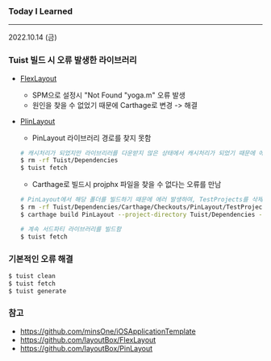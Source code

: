 ### Today I Learned

----

2022.10.14 (금)



### Tuist 빌드 시 오류 발생한 라이브러리 

- [FlexLayout](https://github.com/layoutBox/FlexLayout)
  - SPM으로 설정시 "Not Found "yoga.m" 오류 발생
  - 원인을 찾을 수 없었기 때문에 Carthage로 변경 -> 해결 

- [PlinLayout](https://github.com/layoutBox/PinLayout)

  - PinLayout 라이브러리 경로를 찾지 못함

  ```bash
  # 캐시처리가 되었지만 라이브리러를 다운받지 않은 상태에서 캐시처리가 되었기 때문에 에러 발생하여 Dependencies 삭제하고 빌드함 
  $ rm -rf Tuist/Dependencies
  $ tuist fetch
  ```

  - Carthage로 빌드시 projphx 파일을 찾을 수 없다는 오류를 만남 

  ```bash
  # PinLayout에서 해당 폴더를 빌드하기 때문에 에러 발생하여, TestProjects를 삭제하고 Carthage를 이용하여 PinLayout를 빌드함.
  $ rm -rf Tuist/Dependencies/Carthage/Checkouts/PinLayout/TestProjects
  $ carthage build PinLayout --project-directory Tuist/Dependencies --platform iOS --use-xcframeworks --no-use-binaries --use-netrc --cache-builds --verbose
  
  # 계속 서드파티 라이브러리를 빌드함
  $ tuist fetch
  ```



### 기본적인 오류 해결 

```bash
$ tuist clean
$ tuist fetch
$ tuist generate
```



### 참고 

- https://github.com/minsOne/iOSApplicationTemplate
- https://github.com/layoutBox/FlexLayout
- https://github.com/layoutBox/PinLayout